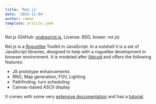 ```yaml
---
title: 'Rot.js'
date: '2015-11-04'
author: ramon
template: article.jade
---
```


Rot.js (GitHub: [ondras/rot.js](https://github.com/ondras/rot.js), License: BSD, bower: rot.js)

Rot.js is a [Roguelike](https://en.wikipedia.org/wiki/Roguelike) Toolkit in JavaScript.
In a nutshell it is a set of JavaScript libraries, designed to help with a roguelike development in browser environment.
It is modeled after [libtcod](http://doryen.eptalys.net/libtcod/) and offers the following features:

- JS prototype enhancements
- RNG, Map generation, FOV, Lighting
- Pathfinding, turn scheduling  
- Canvas-based ASCII display

It comes with some very [extensive documentation](http://ondras.github.io/rot.js/doc/) and has a [tutorial](http://www.roguebasin.com/index.php?title=Rot.js_tutorial).
